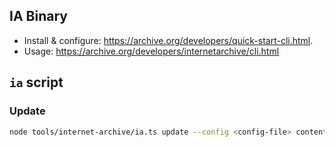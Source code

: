 ## IA Binary

- Install & configure: https://archive.org/developers/quick-start-cli.html.
- Usage: https://archive.org/developers/internetarchive/cli.html

## `ia` script

### Update

```sh
node tools/internet-archive/ia.ts update --config <config-file> content/audios/2012/2012-02-12_About_Saraswati_Thakur/en_2012-02-12_About_Saraswati_Thakur.md
```
